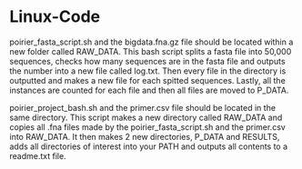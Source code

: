 # Linux-Code

poirier_fasta_script.sh and the bigdata.fna.gz file should be located within a new folder called RAW_DATA. This bash script splits a fasta file into 50,000 sequences, checks how many sequences are in the fasta file and outputs the number into a new file called log.txt. Then every file in the directory is outputted and makes a new file for each spitted sequences. Lastly, all the instances are counted for each file and then all files are moved to P_DATA. 

poirier_project_bash.sh and the primer.csv file should be located in the same directory. This script makes a new directory called RAW_DATA and copies all .fna files made by the poirier_fasta_script.sh and the primer.csv into RAW_DATA. It then makes 2 new directories, P_DATA and RESULTS, adds all directories of interest into your PATH and outputs all contents to a readme.txt file.


